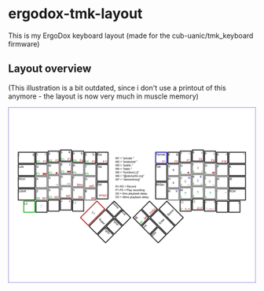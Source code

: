 # ergodox-tmk-layout

This is my ErgoDox keyboard layout (made for the cub-uanic/tmk_keyboard firmware)

## Layout overview

(This illustration is a bit outdated, since i don't use a printout of this anymore - the layout is now very much in muscle memory)

![Layout](https://github.com/olemartinorg/ergodox-tmk-layout/blob/master/layout.png)
